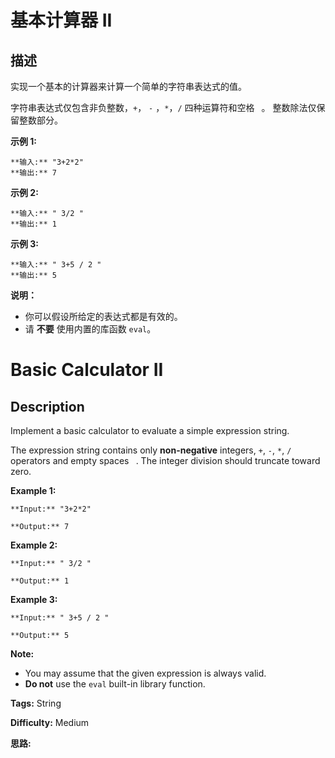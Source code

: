 # 基本计算器 II

## 描述

实现一个基本的计算器来计算一个简单的字符串表达式的值。

字符串表达式仅包含非负整数，`+`， `-` ，`*`，`/` 四种运算符和空格 ` `。 整数除法仅保留整数部分。

**示例  1:**

    
    
    **输入:** "3+2*2"
    **输出:** 7
    

**示例 2:**

    
    
    **输入:** " 3/2 "
    **输出:** 1

**示例 3:**

    
    
    **输入:** " 3+5 / 2 "
    **输出:** 5
    

**说明：**

  * 你可以假设所给定的表达式都是有效的。
  * 请 **不要** 使用内置的库函数 `eval`。



# Basic Calculator II

## Description



Implement a basic calculator to evaluate a simple expression string.

The expression string contains only **non-negative** integers, `+`, `-`, `*`, `/` operators and empty spaces ` `. The integer division should truncate toward zero.

**Example 1:**

    
    
    **Input:** "3+2*2"
    **Output:** 7
    

**Example 2:**

    
    
    **Input:** " 3/2 "
    **Output:** 1

**Example 3:**

    
    
    **Input:** " 3+5 / 2 "
    **Output:** 5
    

**Note:**

  * You may assume that the given expression is always valid.
  * **Do not** use the `eval` built-in library function.


**Tags:** String

**Difficulty:** Medium

**思路:**
